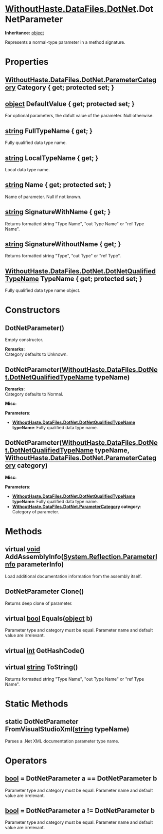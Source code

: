 # [WithoutHaste.DataFiles.DotNet](TableOfContents.WithoutHaste.DataFiles.DotNet.md).DotNetParameter

**Inheritance:** [object](https://docs.microsoft.com/en-us/dotnet/api/system.object)  

Represents a normal-type parameter in a method signature.  

# Properties

## [WithoutHaste.DataFiles.DotNet.ParameterCategory](WithoutHaste.DataFiles.DotNet.ParameterCategory.md) Category { get; protected set; }

## [object](https://docs.microsoft.com/en-us/dotnet/api/system.object) DefaultValue { get; protected set; }

For optional parameters, the dafult value of the parameter. Null otherwise.  

## [string](https://docs.microsoft.com/en-us/dotnet/api/system.string) FullTypeName { get; }

Fully qualified data type name.  

## [string](https://docs.microsoft.com/en-us/dotnet/api/system.string) LocalTypeName { get; }

Local data type name.  

## [string](https://docs.microsoft.com/en-us/dotnet/api/system.string) Name { get; protected set; }

Name of parameter. Null if not known.  

## [string](https://docs.microsoft.com/en-us/dotnet/api/system.string) SignatureWithName { get; }

Returns formatted string "Type Name", "out Type Name" or "ref Type Name".  

## [string](https://docs.microsoft.com/en-us/dotnet/api/system.string) SignatureWithoutName { get; }

Returns formatted string "Type", "out Type" or "ref Type".  

## [WithoutHaste.DataFiles.DotNet.DotNetQualifiedTypeName](WithoutHaste.DataFiles.DotNet.DotNetQualifiedTypeName.md) TypeName { get; protected set; }

Fully qualified data type name object.  

# Constructors

## DotNetParameter()

Empty constructor.  

**Remarks:**  
Category defaults to Unknown.  

## DotNetParameter([WithoutHaste.DataFiles.DotNet.DotNetQualifiedTypeName](WithoutHaste.DataFiles.DotNet.DotNetQualifiedTypeName.md) typeName)

**Remarks:**  
Category defaults to Normal.  

**Misc:**  
  

**Parameters:**  
* **[WithoutHaste.DataFiles.DotNet.DotNetQualifiedTypeName](WithoutHaste.DataFiles.DotNet.DotNetQualifiedTypeName.md) typeName**: Fully qualified data type name.  

## DotNetParameter([WithoutHaste.DataFiles.DotNet.DotNetQualifiedTypeName](WithoutHaste.DataFiles.DotNet.DotNetQualifiedTypeName.md) typeName, [WithoutHaste.DataFiles.DotNet.ParameterCategory](WithoutHaste.DataFiles.DotNet.ParameterCategory.md) category)

**Misc:**  
  

**Parameters:**  
* **[WithoutHaste.DataFiles.DotNet.DotNetQualifiedTypeName](WithoutHaste.DataFiles.DotNet.DotNetQualifiedTypeName.md) typeName**: Fully qualified data type name.  
* **[WithoutHaste.DataFiles.DotNet.ParameterCategory](WithoutHaste.DataFiles.DotNet.ParameterCategory.md) category**: Category of parameter.  

# Methods

## virtual [void](https://docs.microsoft.com/en-us/dotnet/api/system.void) AddAssemblyInfo([System.Reflection.ParameterInfo](https://docs.microsoft.com/en-us/dotnet/api/system.reflection.parameterinfo) parameterInfo)

Load additional documentation information from the assembly itself.  

## DotNetParameter Clone()

Returns deep clone of parameter.  

## virtual [bool](https://docs.microsoft.com/en-us/dotnet/api/system.boolean) Equals([object](https://docs.microsoft.com/en-us/dotnet/api/system.object) b)

Parameter type and category must be equal. Parameter name and default value are irrelevant.  

## virtual [int](https://docs.microsoft.com/en-us/dotnet/api/system.int32) GetHashCode()

## virtual [string](https://docs.microsoft.com/en-us/dotnet/api/system.string) ToString()

Returns formatted string "Type Name", "out Type Name" or "ref Type Name".  

# Static Methods

## static DotNetParameter FromVisualStudioXml([string](https://docs.microsoft.com/en-us/dotnet/api/system.string) typeName)

Parses a .Net XML documentation parameter type name.  

# Operators

## [bool](https://docs.microsoft.com/en-us/dotnet/api/system.boolean) = DotNetParameter a == DotNetParameter b

Parameter type and category must be equal. Parameter name and default value are irrelevant.  

## [bool](https://docs.microsoft.com/en-us/dotnet/api/system.boolean) = DotNetParameter a != DotNetParameter b

Parameter type and category must be equal. Parameter name and default value are irrelevant.  

